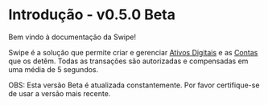 # Introdução - v0.5.0 Beta

Bem vindo à documentação da Swipe!

Swipe é a solução que permite criar e gerenciar [Ativos Digitais](#ativo) e as [Contas](#conta) que os detêm. 
Todas as transações são autorizadas e compensadas em uma média de 5 segundos. 

OBS: Esta versão Beta é atualizada constantemente. Por favor certifique-se de usar a versão mais recente.

